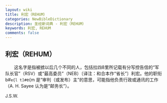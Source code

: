```yaml
---
layout: wiki
title: 利宏（REHUM）
categories: NewBibleDictionary
description: 圣经新词典 - 利宏（REHUM）
keywords: 利宏, REHUM
comments: false
---
```


## 利宏（REHUM）

　　这名字是指被掳以后几个不同的人，包括拉四8里所记载有分写控告信的“军队长官”（RSV）或“最高委员”（NEB）〔译注：和合本作“省长”〕利宏。他的职衔 b#`e{l t]#`e{m 是“审判（或发布）主”的意思，可能指他负责行政或通讯的工作（A. H. Sayee 认为是“邮务长”）。

J.S.W.








